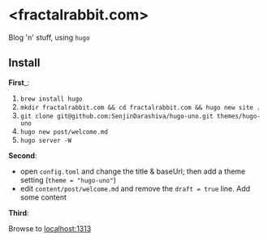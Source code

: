 # <fractalrabbit.com>

Blog 'n' stuff, using `hugo`

## Install

 __First___:

1. `brew install hugo`
1. `mkdir fractalrabbit.com && cd fractalrabbit.com && hugo new site .`
1. `git clone git@github.com:SenjinDarashiva/hugo-uno.git themes/hugo-uno`
1. `hugo new post/welcome.md`
1. `hugo server -W`

__Second__:

- open `config.toml` and change the title & baseUrl; then add a theme setting (`theme = "hugo-uno"`)
- edit `content/post/welcome.md` and remove the `draft = true` line.  Add some content

__Third__:

Browse to <localhost:1313>

